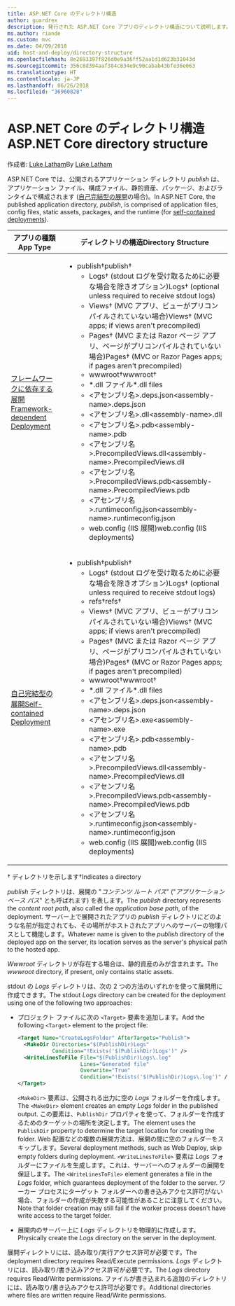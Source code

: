 ```yaml
---
title: ASP.NET Core のディレクトリ構造
author: guardrex
description: 発行された ASP.NET Core アプリのディレクトリ構造について説明します。
ms.author: riande
ms.custom: mvc
ms.date: 04/09/2018
uid: host-and-deploy/directory-structure
ms.openlocfilehash: 8e2693397f826d0e9a36ff52aa1d1d623b31043d
ms.sourcegitcommit: 356c8d394aaf384c834e9c90cabab43bfe36e063
ms.translationtype: HT
ms.contentlocale: ja-JP
ms.lasthandoff: 06/26/2018
ms.locfileid: "36960828"
---
```

# <a name="aspnet-core-directory-structure"></a><span data-ttu-id="f8edb-103">ASP.NET Core のディレクトリ構造</span><span class="sxs-lookup"><span data-stu-id="f8edb-103">ASP.NET Core directory structure</span></span>

<span data-ttu-id="f8edb-104">作成者: [Luke Latham](https://github.com/guardrex)</span><span class="sxs-lookup"><span data-stu-id="f8edb-104">By [Luke Latham](https://github.com/guardrex)</span></span>

<span data-ttu-id="f8edb-105">ASP.NET Core では、公開されるアプリケーション ディレクトリ *publish* は、アプリケーション ファイル、構成ファイル、静的資産、パッケージ、およびランタイムで構成されます ([自己完結型の展開](/dotnet/core/deploying/#self-contained-deployments-scd)の場合)。</span><span class="sxs-lookup"><span data-stu-id="f8edb-105">In ASP.NET Core, the published application directory, *publish*, is comprised of application files, config files, static assets, packages, and the runtime (for [self-contained deployments](/dotnet/core/deploying/#self-contained-deployments-scd)).</span></span>


| <span data-ttu-id="f8edb-106">アプリの種類</span><span class="sxs-lookup"><span data-stu-id="f8edb-106">App Type</span></span> | <span data-ttu-id="f8edb-107">ディレクトリの構造</span><span class="sxs-lookup"><span data-stu-id="f8edb-107">Directory Structure</span></span> |
| -------- | ------------------- |
| [<span data-ttu-id="f8edb-108">フレームワークに依存する展開</span><span class="sxs-lookup"><span data-stu-id="f8edb-108">Framework-dependent Deployment</span></span>](/dotnet/core/deploying/#framework-dependent-deployments-fdd) | <ul><li><span data-ttu-id="f8edb-109">publish&dagger;</span><span class="sxs-lookup"><span data-stu-id="f8edb-109">publish&dagger;</span></span><ul><li><span data-ttu-id="f8edb-110">Logs&dagger; (stdout ログを受け取るために必要な場合を除きオプション)</span><span class="sxs-lookup"><span data-stu-id="f8edb-110">Logs&dagger; (optional unless required to receive stdout logs)</span></span></li><li><span data-ttu-id="f8edb-111">Views&dagger; (MVC アプリ、ビューがプリコンパイルされていない場合)</span><span class="sxs-lookup"><span data-stu-id="f8edb-111">Views&dagger; (MVC apps; if views aren't precompiled)</span></span></li><li><span data-ttu-id="f8edb-112">Pages&dagger; (MVC または Razor ページ アプリ、ページがプリコンパイルされていない場合)</span><span class="sxs-lookup"><span data-stu-id="f8edb-112">Pages&dagger; (MVC or Razor Pages apps; if pages aren't precompiled)</span></span></li><li><span data-ttu-id="f8edb-113">wwwroot&dagger;</span><span class="sxs-lookup"><span data-stu-id="f8edb-113">wwwroot&dagger;</span></span></li><li><span data-ttu-id="f8edb-114">\*\.dll ファイル</span><span class="sxs-lookup"><span data-stu-id="f8edb-114">\*\.dll files</span></span></li><li><span data-ttu-id="f8edb-115">\<アセンブリ名>.deps.json</span><span class="sxs-lookup"><span data-stu-id="f8edb-115">\<assembly-name>.deps.json</span></span></li><li><span data-ttu-id="f8edb-116">\<アセンブリ名>.dll</span><span class="sxs-lookup"><span data-stu-id="f8edb-116">\<assembly-name>.dll</span></span></li><li><span data-ttu-id="f8edb-117">\<アセンブリ名>.pdb</span><span class="sxs-lookup"><span data-stu-id="f8edb-117">\<assembly-name>.pdb</span></span></li><li><span data-ttu-id="f8edb-118">\<アセンブリ名>.PrecompiledViews.dll</span><span class="sxs-lookup"><span data-stu-id="f8edb-118">\<assembly-name>.PrecompiledViews.dll</span></span></li><li><span data-ttu-id="f8edb-119">\<アセンブリ名>.PrecompiledViews.pdb</span><span class="sxs-lookup"><span data-stu-id="f8edb-119">\<assembly-name>.PrecompiledViews.pdb</span></span></li><li><span data-ttu-id="f8edb-120">\<アセンブリ名>.runtimeconfig.json</span><span class="sxs-lookup"><span data-stu-id="f8edb-120">\<assembly-name>.runtimeconfig.json</span></span></li><li><span data-ttu-id="f8edb-121">web.config (IIS 展開)</span><span class="sxs-lookup"><span data-stu-id="f8edb-121">web.config (IIS deployments)</span></span></li></ul></li></ul> |
| [<span data-ttu-id="f8edb-122">自己完結型の展開</span><span class="sxs-lookup"><span data-stu-id="f8edb-122">Self-contained Deployment</span></span>](/dotnet/core/deploying/#self-contained-deployments-scd) | <ul><li><span data-ttu-id="f8edb-123">publish&dagger;</span><span class="sxs-lookup"><span data-stu-id="f8edb-123">publish&dagger;</span></span><ul><li><span data-ttu-id="f8edb-124">Logs&dagger; (stdout ログを受け取るために必要な場合を除きオプション)</span><span class="sxs-lookup"><span data-stu-id="f8edb-124">Logs&dagger; (optional unless required to receive stdout logs)</span></span></li><li><span data-ttu-id="f8edb-125">refs&dagger;</span><span class="sxs-lookup"><span data-stu-id="f8edb-125">refs&dagger;</span></span></li><li><span data-ttu-id="f8edb-126">Views&dagger; (MVC アプリ、ビューがプリコンパイルされていない場合)</span><span class="sxs-lookup"><span data-stu-id="f8edb-126">Views&dagger; (MVC apps; if views aren't precompiled)</span></span></li><li><span data-ttu-id="f8edb-127">Pages&dagger; (MVC または Razor ページ アプリ、ページがプリコンパイルされていない場合)</span><span class="sxs-lookup"><span data-stu-id="f8edb-127">Pages&dagger; (MVC or Razor Pages apps; if pages aren't precompiled)</span></span></li><li><span data-ttu-id="f8edb-128">wwwroot&dagger;</span><span class="sxs-lookup"><span data-stu-id="f8edb-128">wwwroot&dagger;</span></span></li><li><span data-ttu-id="f8edb-129">\*.dll ファイル</span><span class="sxs-lookup"><span data-stu-id="f8edb-129">\*.dll files</span></span></li><li><span data-ttu-id="f8edb-130">\<アセンブリ名>.deps.json</span><span class="sxs-lookup"><span data-stu-id="f8edb-130">\<assembly-name>.deps.json</span></span></li><li><span data-ttu-id="f8edb-131">\<アセンブリ名>.exe</span><span class="sxs-lookup"><span data-stu-id="f8edb-131">\<assembly-name>.exe</span></span></li><li><span data-ttu-id="f8edb-132">\<アセンブリ名>.pdb</span><span class="sxs-lookup"><span data-stu-id="f8edb-132">\<assembly-name>.pdb</span></span></li><li><span data-ttu-id="f8edb-133">\<アセンブリ名>.PrecompiledViews.dll</span><span class="sxs-lookup"><span data-stu-id="f8edb-133">\<assembly-name>.PrecompiledViews.dll</span></span></li><li><span data-ttu-id="f8edb-134">\<アセンブリ名>.PrecompiledViews.pdb</span><span class="sxs-lookup"><span data-stu-id="f8edb-134">\<assembly-name>.PrecompiledViews.pdb</span></span></li><li><span data-ttu-id="f8edb-135">\<アセンブリ名>.runtimeconfig.json</span><span class="sxs-lookup"><span data-stu-id="f8edb-135">\<assembly-name>.runtimeconfig.json</span></span></li><li><span data-ttu-id="f8edb-136">web.config (IIS 展開)</span><span class="sxs-lookup"><span data-stu-id="f8edb-136">web.config (IIS deployments)</span></span></li></ul></li></ul> |

<span data-ttu-id="f8edb-137">&dagger; ディレクトリを示します</span><span class="sxs-lookup"><span data-stu-id="f8edb-137">&dagger;Indicates a directory</span></span>

<span data-ttu-id="f8edb-138">*publish* ディレクトリは、展開の "*コンテンツ ルート パス*" ("*アプリケーション ベース パス*" とも呼ばれます) を表します。</span><span class="sxs-lookup"><span data-stu-id="f8edb-138">The *publish* directory represents the *content root path*, also called the *application base path*, of the deployment.</span></span> <span data-ttu-id="f8edb-139">サーバー上で展開されたアプリの *publish* ディレクトリにどのような名前が指定されても、その場所がホストされたアプリへのサーバーの物理パスとして機能します。</span><span class="sxs-lookup"><span data-stu-id="f8edb-139">Whatever name is given to the *publish* directory of the deployed app on the server, its location serves as the server's physical path to the hosted app.</span></span>

<span data-ttu-id="f8edb-140">*Wwwroot* ディレクトリが存在する場合は、静的資産のみが含まれます。</span><span class="sxs-lookup"><span data-stu-id="f8edb-140">The *wwwroot* directory, if present, only contains static assets.</span></span>

<span data-ttu-id="f8edb-141">stdout の *Logs* ディレクトリは、次の 2 つの方法のいずれかを使って展開用に作成できます。</span><span class="sxs-lookup"><span data-stu-id="f8edb-141">The stdout *Logs* directory can be created for the deployment using one of the following two approaches:</span></span>

* <span data-ttu-id="f8edb-142">プロジェクト ファイルに次の `<Target>` 要素を追加します。</span><span class="sxs-lookup"><span data-stu-id="f8edb-142">Add the following `<Target>` element to the project file:</span></span>

   ```xml
   <Target Name="CreateLogsFolder" AfterTargets="Publish">
     <MakeDir Directories="$(PublishDir)Logs" 
              Condition="!Exists('$(PublishDir)Logs')" />
     <WriteLinesToFile File="$(PublishDir)Logs\.log" 
                       Lines="Generated file" 
                       Overwrite="True" 
                       Condition="!Exists('$(PublishDir)Logs\.log')" />
   </Target>
   ```

   <span data-ttu-id="f8edb-143">`<MakeDir>` 要素は、公開される出力に空の *Logs* フォルダーを作成します。</span><span class="sxs-lookup"><span data-stu-id="f8edb-143">The `<MakeDir>` element creates an empty *Logs* folder in the published output.</span></span> <span data-ttu-id="f8edb-144">この要素は、`PublishDir` プロパティを使って、フォルダーを作成するためのターゲットの場所を決定します。</span><span class="sxs-lookup"><span data-stu-id="f8edb-144">The element uses the `PublishDir` property to determine the target location for creating the folder.</span></span> <span data-ttu-id="f8edb-145">Web 配置などの複数の展開方法は、展開の間に空のフォルダーをスキップします。</span><span class="sxs-lookup"><span data-stu-id="f8edb-145">Several deployment methods, such as Web Deploy, skip empty folders during deployment.</span></span> <span data-ttu-id="f8edb-146">`<WriteLinesToFile>` 要素は *Logs* フォルダーにファイルを生成します。これは、サーバーへのフォルダーの展開を保証します。</span><span class="sxs-lookup"><span data-stu-id="f8edb-146">The `<WriteLinesToFile>` element generates a file in the *Logs* folder, which guarantees deployment of the folder to the server.</span></span> <span data-ttu-id="f8edb-147">ワーカー プロセスにターゲット フォルダーへの書き込みアクセス許可がない場合、フォルダーの作成が失敗する可能性があることに注意してください。</span><span class="sxs-lookup"><span data-stu-id="f8edb-147">Note that folder creation may still fail if the worker process doesn't have write access to the target folder.</span></span>

* <span data-ttu-id="f8edb-148">展開内のサーバー上に *Logs* ディレクトリを物理的に作成します。</span><span class="sxs-lookup"><span data-stu-id="f8edb-148">Physically create the *Logs* directory on the server in the deployment.</span></span>

<span data-ttu-id="f8edb-149">展開ディレクトリには、読み取り/実行アクセス許可が必要です。</span><span class="sxs-lookup"><span data-stu-id="f8edb-149">The deployment directory requires Read/Execute permissions.</span></span> <span data-ttu-id="f8edb-150">*Logs* ディレクトリには、読み取り/書き込みアクセス許可が必要です。</span><span class="sxs-lookup"><span data-stu-id="f8edb-150">The *Logs* directory requires Read/Write permissions.</span></span> <span data-ttu-id="f8edb-151">ファイルが書き込まれる追加のディレクトリには、読み取り/書き込みアクセス許可が必要です。</span><span class="sxs-lookup"><span data-stu-id="f8edb-151">Additional directories where files are written require Read/Write permissions.</span></span>

